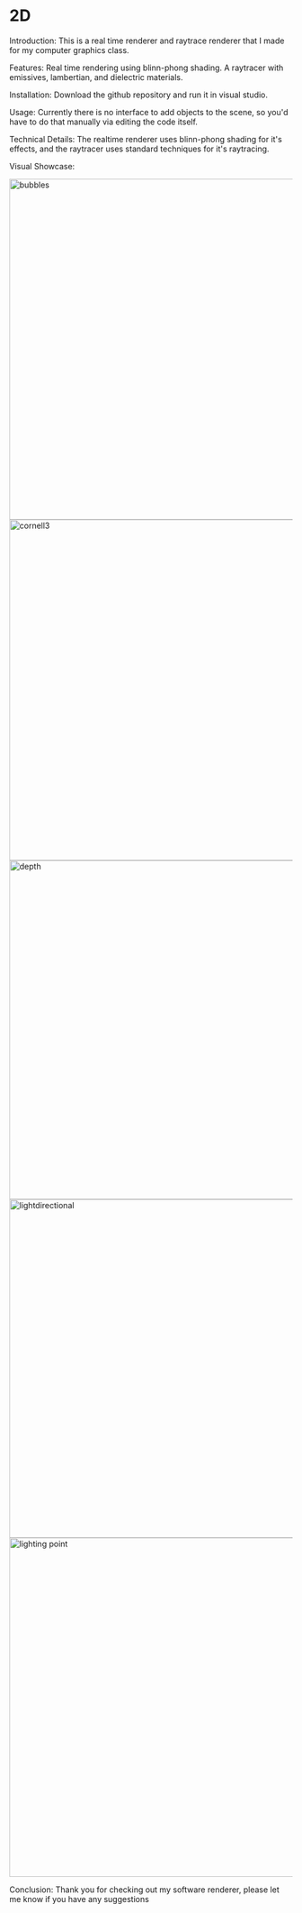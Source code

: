 # 2D
 
Introduction:
This is a real time renderer and raytrace renderer that I made for my computer graphics class.

Features:
Real time rendering using blinn-phong shading. A raytracer with emissives, lambertian, and dielectric materials.

Installation: 
Download the github repository and run it in visual studio.

Usage:
Currently there is no interface to add objects to the scene, so you'd have to do that manually via editing the code itself.

Technical Details:
The realtime renderer uses blinn-phong shading for it's effects, and the raytracer uses standard techniques for it's raytracing.

Visual Showcase:


<img width="605" alt="bubbles" src="https://github.com/user-attachments/assets/24519a2b-5e04-4418-b85a-0a124acc005a">

<img width="605" alt="cornell3" src="https://github.com/user-attachments/assets/8ce00e12-8761-49e4-a9ae-0308a70bcad6">
<img width="602" alt="depth" src="https://github.com/user-attachments/assets/5ac241af-014c-4b0d-89de-b2f107371ae2">
<img width="601" alt="lightdirectional" src="https://github.com/user-attachments/assets/a2d0ac45-af11-4337-9ff0-034c13282255">
<img width="602" alt="lighting point" src="https://github.com/user-attachments/assets/95a0a9bb-d220-4f62-993e-62dc50308ecc">

Conclusion: 
Thank you for checking out my software renderer, please let me know if you have any suggestions
